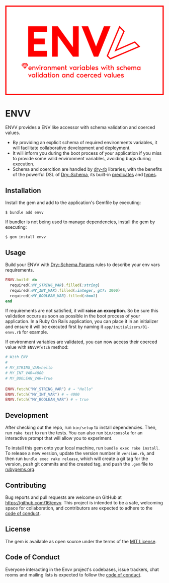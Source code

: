 ![ENVV banner](doc/banner.svg)

# ENVV

ENVV provides a ENV like accessor with schema validation and coerced values. 

* By providing an explicit schema of required environments variables, it will facilitate collaborative development and deployment.
* It will inform you during the boot process of your application if you miss to provide some valid environment variables, avoiding bugs during execution.
* Schema and coercition are handled by [dry-rb](https://dry-rb.org/) libraries, with the benefits of the powerful DSL of [Dry::Schema](https://dry-rb.org/gems/dry-schema), its built-in [predicates](https://dry-rb.org/gems/dry-schema/1.13/basics/built-in-predicates/) and [types](https://dry-rb.org/gems/dry-schema/1.13/basics/type-specs/).


## Installation

Install the gem and add to the application's Gemfile by executing:

    $ bundle add envv

If bundler is not being used to manage dependencies, install the gem by executing:

    $ gem install envv


## Usage

Build your ENVV with [Dry::Schema.Params](https://dry-rb.org/gems/dry-schema/1.13/params/) rules to describe your env vars requirements.

```ruby
ENVV.build! do
  required(:MY_STRING_VAR).filled(:string)
  required(:MY_INT_VAR).filled(:integer, gt?: 3000)
  required(:MY_BOOLEAN_VAR).filled(:bool)
end
```

If requirements are not satisfied, it will **raise an exception**. So be sure this validation occurs as soon as possible in the boot process of your application.
In a Ruby On Rails application, you can place it in an initializer and ensure it will be executed first by naming it `app/initializers/01-envv.rb` for example.

If environment variables are validated, you can now access their coerced value with `ENVV#fetch` method:

```ruby
# With ENV
#
# MY_STRING_VAR=hello
# MY_INT_VAR=4000
# MY_BOOLEAN_VAR=True

ENVV.fetch("MY_STRING_VAR") # ⇒ "Hello"
ENVV.fetch("MY_INT_VAR") # ⇒ 4000
ENVV.fetch("MY_BOOLEAN_VAR") # ⇒ true
```


## Development

After checking out the repo, run `bin/setup` to install dependencies. Then, run `rake test` to run the tests. You can also run `bin/console` for an interactive prompt that will allow you to experiment.

To install this gem onto your local machine, run `bundle exec rake install`. To release a new version, update the version number in `version.rb`, and then run `bundle exec rake release`, which will create a git tag for the version, push git commits and the created tag, and push the `.gem` file to [rubygems.org](https://rubygems.org).


## Contributing

Bug reports and pull requests are welcome on GitHub at https://github.com/16/envv. This project is intended to be a safe, welcoming space for collaboration, and contributors are expected to adhere to the [code of conduct](https://github.com/16/envv/blob/master/CODE_OF_CONDUCT.md).


## License

The gem is available as open source under the terms of the [MIT License](https://opensource.org/licenses/MIT).


## Code of Conduct

Everyone interacting in the Envv project's codebases, issue trackers, chat rooms and mailing lists is expected to follow the [code of conduct](https://github.com/[USERNAME]/envv/blob/master/CODE_OF_CONDUCT.md).
